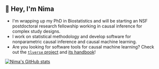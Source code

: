 ## :wave: Hey, I'm Nima

- I'm wrapping up my PhD in Biostatistics and will be starting an NSF
  postdoctoral research fellowship working in causal inference for complex
  study designs.
- I work on statistical methodology and develop software for nonparametric
  causal inference and causal machine learning.
- Are you looking for software tools for causal machine learning? Check out
  the [`tlverse` project](https://github.com/tlverse) and [its
  handbook](https://tlverse.org/tlverse-handbook)!

[![Nima's GitHub stats](https://github-readme-stats.vercel.app/api?username=nhejazi)](https://github.com/anuraghazra/github-readme-stats)
